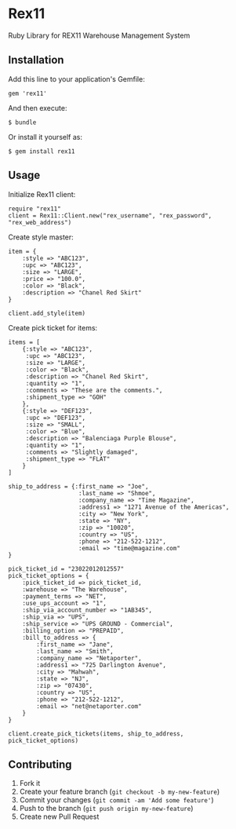 # Rex11

Ruby Library for REX11 Warehouse Management System

## Installation

Add this line to your application's Gemfile:

    gem 'rex11'

And then execute:

    $ bundle

Or install it yourself as:

    $ gem install rex11

## Usage

Initialize Rex11 client:

    require "rex11"
    client = Rex11::Client.new("rex_username", "rex_password", "rex_web_address")

Create style master:

    item = {
        :style => "ABC123",
        :upc => "ABC123",
        :size => "LARGE",
        :price => "100.0",
        :color => "Black",
        :description => "Chanel Red Skirt"
    }

    client.add_style(item)

Create pick ticket for items:

    items = [
        {:style => "ABC123",
         :upc => "ABC123",
         :size => "LARGE",
         :color => "Black",
         :description => "Chanel Red Skirt",
         :quantity => "1",
         :comments => "These are the comments.",
         :shipment_type => "GOH"
        },
        {:style => "DEF123",
         :upc => "DEF123",
         :size => "SMALL",
         :color => "Blue",
         :description => "Balenciaga Purple Blouse",
         :quantity => "1",
         :comments => "Slightly damaged",
         :shipment_type => "FLAT"
        }
    ]

    ship_to_address = {:first_name => "Joe",
                        :last_name => "Shmoe",
                        :company_name => "Time Magazine",
                        :address1 => "1271 Avenue of the Americas",
                        :city => "New York",
                        :state => "NY",
                        :zip => "10020",
                        :country => "US",
                        :phone => "212-522-1212",
                        :email => "time@magazine.com"
    }

    pick_ticket_id = "23022012012557"
    pick_ticket_options = {
        :pick_ticket_id => pick_ticket_id,
        :warehouse => "The Warehouse",
        :payment_terms => "NET",
        :use_ups_account => "1",
        :ship_via_account_number => "1AB345",
        :ship_via => "UPS",
        :ship_service => "UPS GROUND - Commercial",
        :billing_option => "PREPAID",
        :bill_to_address => {
            :first_name => "Jane",
            :last_name => "Smith",
            :company_name => "Netaporter",
            :address1 => "725 Darlington Avenue",
            :city => "Mahwah",
            :state => "NJ",
            :zip => "07430",
            :country => "US",
            :phone => "212-522-1212",
            :email => "net@netaporter.com"
        }
    }

    client.create_pick_tickets(items, ship_to_address, pick_ticket_options)





## Contributing

1. Fork it
2. Create your feature branch (`git checkout -b my-new-feature`)
3. Commit your changes (`git commit -am 'Add some feature'`)
4. Push to the branch (`git push origin my-new-feature`)
5. Create new Pull Request
